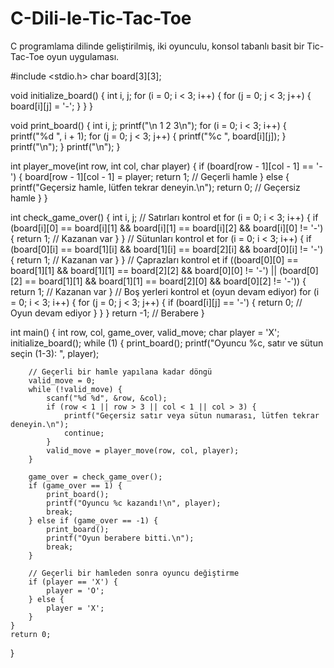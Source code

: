 # C-Dili-le-Tic-Tac-Toe
C programlama dilinde geliştirilmiş, iki oyunculu, konsol tabanlı basit bir Tic-Tac-Toe oyun uygulaması.

#include <stdio.h>
char board[3][3];

void initialize_board() { 
    int i, j; 
    for (i = 0; i < 3; i++) { 
        for (j = 0; j < 3; j++) { 
            board[i][j] = '-'; 
        } 
    } 
}

void print_board() { 
    int i, j; 
    printf("\n 1 2 3\n"); 
    for (i = 0; i < 3; i++) { 
        printf("%d ", i + 1); 
        for (j = 0; j < 3; j++) { 
            printf("%c ", board[i][j]); 
        } 
        printf("\n"); 
    } 
    printf("\n"); 
}

int player_move(int row, int col, char player) { 
    if (board[row - 1][col - 1] == '-') { 
        board[row - 1][col - 1] = player; 
        return 1; // Geçerli hamle 
    } else { 
        printf("Geçersiz hamle, lütfen tekrar deneyin.\n"); 
        return 0; // Geçersiz hamle 
    } 
}

int check_game_over() { 
    int i, j; 
    // Satırları kontrol et
    for (i = 0; i < 3; i++) { 
        if (board[i][0] == board[i][1] && board[i][1] == board[i][2] && board[i][0] != '-') { 
            return 1; // Kazanan var 
        } 
    } 
    // Sütunları kontrol et
    for (i = 0; i < 3; i++) { 
        if (board[0][i] == board[1][i] && board[1][i] == board[2][i] && board[0][i] != '-') { 
            return 1; // Kazanan var 
        } 
    } 
    // Çaprazları kontrol et
    if ((board[0][0] == board[1][1] && board[1][1] == board[2][2] && board[0][0] != '-') || (board[0][2] == board[1][1] && board[1][1] == board[2][0] && board[0][2] != '-')) { 
        return 1; // Kazanan var 
    } 
    // Boş yerleri kontrol et (oyun devam ediyor)
    for (i = 0; i < 3; i++) { 
        for (j = 0; j < 3; j++) { 
            if (board[i][j] == '-') { 
                return 0; // Oyun devam ediyor 
            } 
        } 
    } 
    return -1; // Berabere 
}

int main() { 
    int row, col, game_over, valid_move; 
    char player = 'X'; 
    initialize_board(); 
    while (1) { 
        print_board(); 
        printf("Oyuncu %c, satır ve sütun seçin (1-3): ", player);
        
        // Geçerli bir hamle yapılana kadar döngü
        valid_move = 0;
        while (!valid_move) {
            scanf("%d %d", &row, &col);
            if (row < 1 || row > 3 || col < 1 || col > 3) {
                printf("Geçersiz satır veya sütun numarası, lütfen tekrar deneyin.\n");
                continue;
            }
            valid_move = player_move(row, col, player);
        }

        game_over = check_game_over();
        if (game_over == 1) {
            print_board();
            printf("Oyuncu %c kazandı!\n", player);
            break;
        } else if (game_over == -1) {
            print_board();
            printf("Oyun berabere bitti.\n");
            break;
        }

        // Geçerli bir hamleden sonra oyuncu değiştirme
        if (player == 'X') {
            player = 'O';
        } else {
            player = 'X';
        }
    }
    return 0;
}
